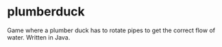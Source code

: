 # plumberduck
Game where a plumber duck has to rotate pipes to get the correct flow of water. Written in Java.
